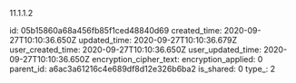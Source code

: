 11.1.1.2

id: 05b15860a68a456fb85f1ced48840d69
created_time: 2020-09-27T10:10:36.650Z
updated_time: 2020-09-27T10:10:36.679Z
user_created_time: 2020-09-27T10:10:36.650Z
user_updated_time: 2020-09-27T10:10:36.650Z
encryption_cipher_text: 
encryption_applied: 0
parent_id: a6ac3a61216c4e689df8d12e326b6ba2
is_shared: 0
type_: 2
